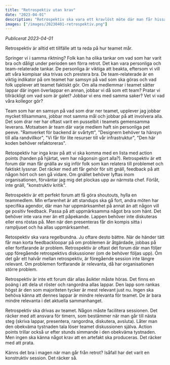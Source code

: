 ```yaml
---
title: "Retrospektiv utan krav"
date: "2023-04-01"
description: "Retrospektiv ska vara ett kravlöst möte där man får hissa och dissa. Mer än så behöver det inte vara."
images: ["/images/20230401-retrospektiv.png"]
---
```


_Publicerat 2023-04-01_

Retrospektiv är alltid ett tillfälle att ta reda på hur teamet mår.

Springer vi i samma riktning? Folk kan ha olika tankar om vad som har varit bra och dåligt under perioden sen förra retrot. Det kan vara personliga och team-relaterade tankar. De personliga är viktiga att beakta, eftersom vi vill att våra kompisar ska trivas och prestera bra. De team-relaterade är en viktig indikator på om teamet har samsyn på vad som ska göras och vad folk upplever att teamet faktiskt gör. Om alla medlemmar i teamet sätter lappar där ingen överlappar en annan, jobbar vi då som ett team? Pratar vi tillräckligt om vad som är galet? Jobbar vi ens med samma saker? Vet vi vad våra kollegor gör?

Team som har en samsyn på vad som drar ner teamet, upplever jag jobbar mycket tillsammans, jobbar mot samma mål och jobbar på att involvera alla. Det som drar ner har oftast varit en pusselbit i teamets gemensamma leverans. Motsatsen är team där varje medlem haft sin personliga pet peeve. "Ramverket för backend är svårtytt", "Designern behöver ta hänsyn till alla randvillkor", "Vi får för lite resurser till vår infrastruktur", "Den här koden behöver refaktoreras".

Retospektiv har inga krav på att vi ska komma med en lista med action points (handen på hjärtat, vem har någonsin gjort alla?). Retrospektiv är ett forum där man får gnälla av sig inför folk som kan relatera till problemet och faktiskt lyssnar. Det räcker med att får gehör för sitt gnäll, feedback på att någon hört och sen gå vidare. Om gnället behöver lyftas inom organisationen, förväntar jag mig det plockas upp av närmsta chef. Förlåt, inte gnäll, "konstruktiv kritik".

Retrospektiv är ett perfekt forum att få göra shoutouts, hylla en teammedlem. Min erfarenhet är att standups ska gå fort, andra möten har specifika agendor, där man har uppmärksamhet på annat än att någon vill ge positiv feedback. Passa på att uppmärksamma något bra som hänt. Det behöver inte vara mer än ett påpekande. Lappen behöver inte diskuteras eller ens röstas på. Men när den presenteras får din kompis sitta i rampljuset och ha allas uppmärksamhet.

Retospektiv ska vara regelbundna. Ju oftare desto bättre. När de händer tätt får man korta feedbackloopar på om problemen är åtgärdade, jobbas på eller fortfarande är problem. Retrospektiv är oftast det forum där man följer upp föregående retrospektivs diskussioner (om de behöver följas upp). Om det går ett halvår mellan retrospektiv, är föregående session inte längre relevant. Om problemen fortfarande är relevanta, då har organisationen större problem.

Retrospektiv är inte ett forum där allas åsikter måste höras. Det finns en poäng i att dela ut röster och rangordna allas lappar. Den lapp som rankas högst är den som majoriteten tycker är mest relevant just nu. Ingen ska behöva känna att dennes lappar är mindre relevanta för teamet. De är bara mindre relevanta i det aktuella sammanhanget.

Retrospektiv ska drivas av teamet. Någon måste facilitera sessionen. Det räcker med att ansvara för timern, som bestämmer när man går till nästa steg (skriva lappar, presentera, rangordna, diskutera, avsluta). Låter man den obekväma tystnaden tala löser teamet diskussionen själva. Action points trillar också ur efter stunds simmande i den obekväma tystnaden. Men ingen ska känna något krav att en artefakt ska produceras. Det räcker med att prata.

Känns det bra i magen när man går från retrot? Isåfall har det varit en konstruktiv session. Det räcker så.
